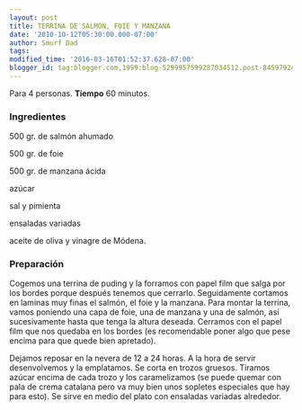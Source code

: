 ```yaml
---
layout: post
title: TERRINA DE SALMON, FOIE Y MANZANA
date: '2010-10-12T05:30:00.000-07:00'
author: Smurf Dad
tags: 
modified_time: '2016-03-16T01:52:37.628-07:00'
blogger_id: tag:blogger.com,1999:blog-5299957599287034512.post-8459792419585192523
---
```


Para 4 personas.
<b>Tiempo</b> 60 minutos.

<h3>Ingredientes</h3>

500 gr. de salmón ahumado

500 gr. de foie

500 gr. de manzana ácida

azúcar

sal y pimienta

ensaladas variadas

aceite de oliva y vinagre de Módena.

<h3>Preparación</h3>

Cogemos una terrina de puding y la forramos con papel film que salga por los bordes porque después tenemos que cerrarlo. Seguidamente cortamos en laminas muy finas el salmón, el foie y la manzana. Para montar la terrina, vamos poniendo una capa de foie, una de manzana y una de salmón, así sucesivamente hasta que tenga la altura deseada. Cerramos con el papel film que nos quedaba en los bordes (es recomendable poner algo que pese encima para que quede bien apretado).

Dejamos reposar en la nevera de 12 a 24 horas. A la hora de servir desenvolvemos y la emplatamos. Se corta en trozos gruesos. Tiramos azúcar encima de cada trozo y los caramelizamos (se puede quemar con pala de crema catalana pero va muy bien unos sopletes especiales que hay para esto). Se sirve en medio del plato con ensaladas variadas alrededor.

